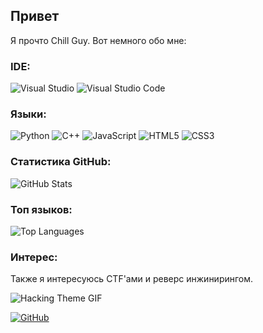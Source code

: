 ## Привет

Я прочто Chill Guy. Вот немного обо мне:

### IDE:

![Visual Studio](https://img.shields.io/badge/-Visual%20Studio-5C2D91?style=flat-square&logo=visual-studio&logoColor=white)
![Visual Studio Code](https://img.shields.io/badge/-Visual%20Studio%20Code-007ACC?style=flat-square&logo=visual-studio-code&logoColor=white)

### Языки:

![Python](https://img.shields.io/badge/-Python-black?style=flat-square&logo=python)
![C++](https://img.shields.io/badge/-C++-00599C?style=flat-square&logo=c)
![JavaScript](https://img.shields.io/badge/-JavaScript-black?style=flat-square&logo=javascript)
![HTML5](https://img.shields.io/badge/-HTML5-E34F26?style=flat-square&logo=html5&logoColor=white)
![CSS3](https://img.shields.io/badge/-CSS3-1572B6?style=flat-square&logo=css3)

### Статистика GitHub:

![GitHub Stats](https://github-readme-stats.vercel.app/api?username=konostrail&show_icons=true&hide_border=true)

### Топ языков:

![Top Languages](https://github-readme-stats.vercel.app/api/top-langs/?username=konostrail&layout=compact)

### Интерес:

Также я интересуюсь CTF'ами и реверс инжинирингом.

![Hacking Theme GIF](https://media2.giphy.com/media/v1.Y2lkPTc5MGI3NjExcWtsNmZ0MjR5dmRheHhhanQ3MHg3dTNvb21idDg2eGNsN2JhZHc4dSZlcD12MV9pbnRlcm5hbF9naWZfYnlfaWQmY3Q9Zw/YQitE4YNQNahy/giphy.gif)

[![GitHub](https://img.shields.io/badge/GitHub-black?style=flat-square&logo=github)](https://github.com/konostrail)
